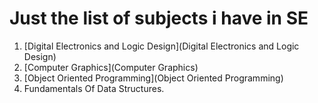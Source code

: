 # Just the list of subjects i have in SE

1. [Digital Electronics and Logic Design](Digital Electronics and Logic Design)
2. [Computer Graphics](Computer Graphics)
3. [Object Oriented Programming](Object Oriented Programming)
4. Fundamentals Of Data Structures.

